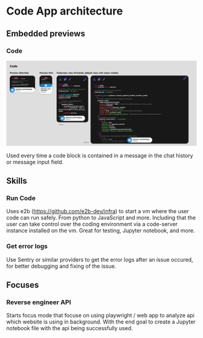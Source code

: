 # Code App architecture

## Embedded previews

### Code

![Code preview](../../images/apps/code/previews/code.png)

Used every time a code block is contained in a message in the chat history or message input field.

## Skills

### Run Code

Uses e2b (https://github.com/e2b-dev/infra) to start a vm where the user code can run safely. From python to JavaScript and more. Including that the user can take control over the coding environment via a code-server instance installed on the vm. Great for testing, Jupyter notebook, and more.

### Get error logs

Use Sentry or similar providers to get the error logs after an issue occured, for better debugging and fixing of the issue.

## Focuses

### Reverse engineer API

Starts focus mode that focuse on using playwright / web app to analyze api which website is using in background. With the end goal to create a Jupyter notebook file with the api being successfully used.